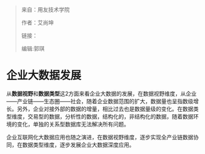 > 来自：用友技术学院
> 
> 作者：艾尚坤
> 
> 链接：
> 
> 编辑:郭琪

# 企业大数据发展

从**数据视野**和**数据类型**这2方面来看企业大数据的发展，在数据视野维度，从企业——产业链——生态圈——社会，随着企业数据范围的扩大，数据量也呈指数级增长。另外，企业对接外部的数据的增量，相比过去也是数据量级的变化。在数据类型维度，交易型的数据，分析性的数据，结构化的，非结构化的数据，随着数据环境的变化，单独的关系型数据库无法解决所有问题。

企业互联网化大数据应用也随之演进，在数据视野维度，逐步实现全产业链数据协同，在数据类型维度，逐步发展企业大数据深度应用。

